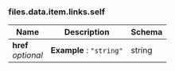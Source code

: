 
<a name="files-data-item-links-self"></a>
### files.data.item.links.self

|Name|Description|Schema|
|---|---|---|
|**href**  <br>*optional*|**Example** : `"string"`|string|



